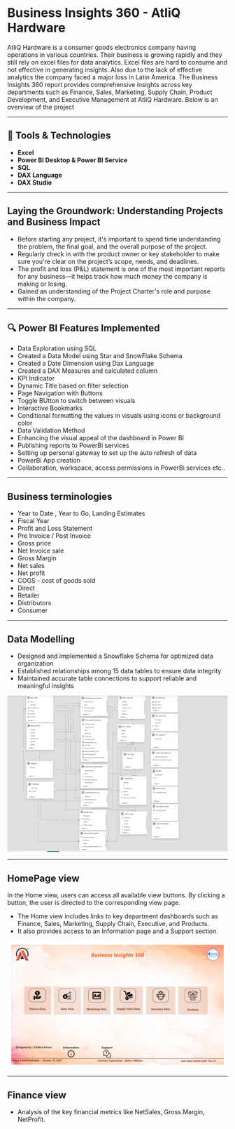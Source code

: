 # Business Insights 360 - AtliQ Hardware
AtliQ Hardware is a consumer goods electronics company having operations in various countries. Their business is growing rapidly and they still rely on excel files for data analytics. Excel files are hard to consume and not effective in generating insights. Also due to the lack of effective analytics the company faced a major loss in Latin America.
The Business Insights 360 report provides comprehensive insights across key departments such as Finance, Sales, Marketing, Supply Chain, Product Development, and Executive Management at AtliQ Hardware. Below is an overview of the project 

***

## 🚀 Tools & Technologies ##
  - **Excel**
  - **Power BI Desktop & Power BI Service**
  - **SQL**
  - **DAX Language**
  - **DAX Studio**

***
## **Laying the Groundwork: Understanding Projects and Business Impact**
- Before starting any project, it's important to spend time understanding the problem, the final goal, and the overall purpose of the project.
- Regularly check in with the product owner or key stakeholder to make sure you're clear on the project’s scope, needs, and deadlines.
- The profit and loss (P&L) statement is one of the most important reports for any business—it helps track how much money the company is making or losing.
- Gained an understanding of the Project Charter's role and purpose within the company.

***

  ## 🔍 Power BI Features Implemented
- Data Exploration using SQL
- Created a Data Model using Star and SnowFlake Schema
- Created a Date Dimension using Dax Language 
- Created a DAX Measures and calculated column 
- KPI Indicator
- Dynamic Title based on filter selection
- Page Navigation with Buttons
- Toggle BUtton to switch between visuals
- Interactive Bookmarks
- Conditional formatting the values in visuals using icons or background color
- Data Validation Method
- Enhancing the visual appeal of the dashboard in Power BI
- Publishing reports to PowerBi services
- Setting up personal gateway to set up the auto refresh of data
- PowerBi App creation
- Collaboration, workspace, access permissions in PowerBi services etc..

***
## Business terminologies
- Year to Date , Year to Go, Landing Estimates
- Fiscal Year
- Profit and Loss Statement
- Pre Invoice / Post Invoice
- Gross price
- Net Invoice sale
- Gross Margin
- Net sales
- Net profit
- COGS - cost of goods sold
- Direct
- Retailer
- Distributors
- Consumer

***

## Data Modelling
- Designed and implemented a Snowflake Schema for optimized data organization
- Established relationships among 15 data tables to ensure data integrity
- Maintained accurate table connections to support reliable and meaningful insights

<img src="https://github.com/Chaitra-Sinnur/BI-360-AtliQ-Hardware/blob/main/Model%20View%20-%201.PNG" class="center">

***
## HomePage view
In the Home view, users can access all available view buttons. By clicking a button, the user is directed to the corresponding view page.
- The Home view includes links to key department dashboards such as Finance, Sales, Marketing, Supply Chain, Executive, and Products.
- It also provides access to an Information page and a Support section.

<img src="https://github.com/Chaitra-Sinnur/BI-360-AtliQ-Hardware/blob/main/HomePage_page-0001.jpg" class="center">

***
## Finance view
- Analysis of the key financial metrics like NetSales, Gross Margin, NetProfit.
 <img src="" class="center">

